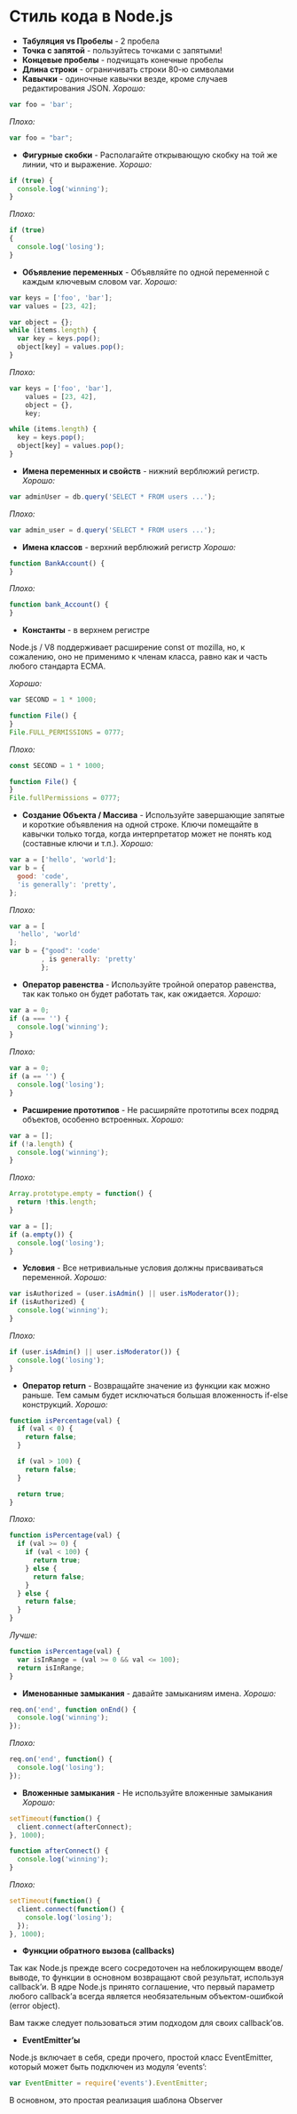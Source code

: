# Стиль кода в Node.js 

* **Табуляция vs Пробелы** - 2 пробела
* **Точка с запятой** - пользуйтесь точками с запятыми!
* **Концевые пробелы** - подчищать конечные пробелы
* **Длина строки** - ограничивать строки 80-ю символами
* **Кавычки** - одиночные кавычки везде, кроме случаев редактирования JSON.
_Хорошо:_
```js
var foo = 'bar';
```
_Плохо:_
```js
var foo = "bar";
```
* **Фигурные скобки** - Располагайте открывающую скобку на той же линии, что и выражение.
_Хорошо:_
```js
if (true) {
  console.log('winning');
}
```
_Плохо:_
```js
if (true)
{
  console.log('losing');
}
```
* **Объявление переменных** - Объявляйте по одной переменной с каждым ключевым словом var.
_Хорошо:_
```js
var keys = ['foo', 'bar'];
var values = [23, 42];

var object = {};
while (items.length) {
  var key = keys.pop();
  object[key] = values.pop();
}
```
_Плохо:_
```js
var keys = ['foo', 'bar'],
    values = [23, 42],
    object = {},
    key;

while (items.length) {
  key = keys.pop();
  object[key] = values.pop();
}
```

* **Имена переменных и свойств** - нижний верблюжий регистр. 
_Хорошо:_
```js
var adminUser = db.query('SELECT * FROM users ...');
```
_Плохо:_
```js
var admin_user = d.query('SELECT * FROM users ...');
```

* **Имена классов** - верхний верблюжий регистр
_Хорошо:_
```js
function BankAccount() {
}
```
_Плохо:_
```js
function bank_Account() {
}
```

* **Константы** - в верхнем регистре

Node.js / V8 поддерживает расширение const от mozilla, но, к сожалению, оно не применимо к членам класса, равно как и часть любого стандарта ECMA.

_Хорошо:_
```js
var SECOND = 1 * 1000;

function File() {
}
File.FULL_PERMISSIONS = 0777;
```
_Плохо:_
```js
const SECOND = 1 * 1000;

function File() {
}
File.fullPermissions = 0777;
```

* **Создание Объекта / Массива** - Используйте завершающие запятые и короткие объявления на одной строке. Ключи помещайте в кавычки только тогда, когда интерпретатор может не понять код (составные ключи и т.п.).
_Хорошо:_
```js
var a = ['hello', 'world'];
var b = {
  good: 'code',
  'is generally': 'pretty',
};
```
_Плохо:_
```js
var a = [
  'hello', 'world'
];
var b = {"good": 'code'
        , is generally: 'pretty'
        };
```

* **Оператор равенства** - Используйте тройной оператор равенства, так как только он будет работать так, как ожидается.
_Хорошо:_
```js
var a = 0;
if (a === '') {
  console.log('winning');
}
```
_Плохо:_
```js
var a = 0;
if (a == '') {
  console.log('losing');
}
```

* **Расширение прототипов** - Не расширяйте прототипы всех подряд объектов, особенно встроенных.
_Хорошо:_
```js
var a = [];
if (!a.length) {
  console.log('winning');
}
```
_Плохо:_
```js
Array.prototype.empty = function() {
  return !this.length;
}

var a = [];
if (a.empty()) {
  console.log('losing');
}
```

* **Условия** - Все нетривиальные условия должны присваиваться переменной.
_Хорошо:_
```js
var isAuthorized = (user.isAdmin() || user.isModerator());
if (isAuthorized) {
  console.log('winning');
}
```
_Плохо:_
```js
if (user.isAdmin() || user.isModerator()) {
  console.log('losing');
}
```

* **Оператор return** - Возвращайте значение из функции как можно раньше. Тем самым будет исключаться большая вложенность if-else конструкций.
_Хорошо:_
```js
function isPercentage(val) {
  if (val < 0) {
    return false;
  }

  if (val > 100) {
    return false;
  }

  return true;
}
```
_Плохо:_
```js
function isPercentage(val) {
  if (val >= 0) {
    if (val < 100) {
      return true;
    } else {
      return false;
    }
  } else {
    return false;
  }
}
```
_Лучше:_
```js
function isPercentage(val) {
  var isInRange = (val >= 0 && val <= 100);
  return isInRange;
}
```

* **Именованные замыкания** - давайте замыканиям имена.
_Хорошо:_
```js
req.on('end', function onEnd() {
  console.log('winning');
});
```
_Плохо:_
```js
req.on('end', function() {
  console.log('losing');
});
```

* **Вложенные замыкания** - Не используйте вложенные замыкания
_Хорошо:_
```js
setTimeout(function() {
  client.connect(afterConnect);
}, 1000);

function afterConnect() {
  console.log('winning');
}
```
_Плохо:_
```js
setTimeout(function() {
  client.connect(function() {
    console.log('losing');
  });
}, 1000);
```

* **Функции обратного вызова (callbacks)**

Так как Node.js прежде всего сосредоточен на неблокирующем вводе/выводе, то функции в основном возвращают свой результат, используя callback’и. В ядре Node.js принято соглашение, что первый параметр любого callback’а всегда является необязательным объектом-ошибкой (error object).

Вам также следует пользоваться этим подходом для своих callback’ов.

* **EventEmitter’ы**

Node.js включает в себя, среди прочего, простой класс EventEmitter, который может быть подключен из модуля ‘events’:
```js
var EventEmitter = require('events').EventEmitter;
```
В основном, это простая реализация шаблона Observer
